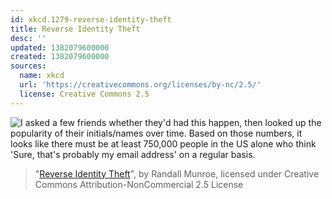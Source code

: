 ```yaml
---
id: xkcd.1279-reverse-identity-theft
title: Reverse Identity Theft
desc: ''
updated: 1382079600000
created: 1382079600000
sources:
  name: xkcd
  url: 'https://creativecommons.org/licenses/by-nc/2.5/'
  license: Creative Commons 2.5
---
```

![I asked a few friends whether they'd had this happen, then looked up the popularity of their initials/names over time.  Based on those numbers, it looks like there must be at least 750,000 people in the US alone who think 'Sure, that's probably my email address' on a regular basis.](https://imgs.xkcd.com/comics/reverse_identity_theft.png)
> "[Reverse Identity Theft](https://xkcd.com/1279/)", by Randall Munroe, licensed under Creative Commons Attribution-NonCommercial 2.5 License
